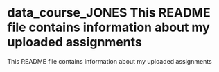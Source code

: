 # data_course_JONES This README file contains information about my uploaded assignments
This README file contains information about my uploaded assignments
